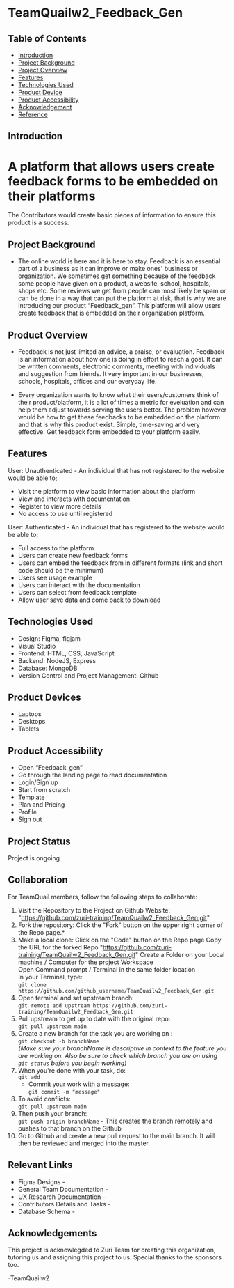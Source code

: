 # TeamQuailw2_Feedback_Gen

## Table of Contents

* [Introduction](#introduction)
* [Project Background](#project-background)
* [Project Overview](#project-overview)
* [Features](#features)
* [Technologies Used](#technologies-used)
* [Product Device](#product-device)
* [Product Accessibility](#product-accessibility)
* [Acknowledgement](#acknowledgement)
* [Reference](#reference)


## Introduction
A platform that allows users create feedback forms to be embedded on their platforms
============================================
The Contributors would create basic pieces of information to ensure this product is a success.

## Project Background
* The online world is here and it is here to stay. Feedback is an essential part of a business as it can improve or make ones' business or organization. 
We sometimes get something because of the feedback some people have given on a product, a website, school, hospitals, shops etc. Some reviews we get from people can most likely be spam or can be done in a way that can put the platform at risk, that is why we are introducing our product “Feedback_gen”.
This platform will allow users create feedback that is embedded on their organization platform.

## Product Overview
* Feedback is not just limited an advice, a praise, or evaluation. Feedback is an information about how one is doing in effort to reach a goal. It can be written comments, electronic comments, meeting with individuals and suggestion from friends. It very important in our businesses, schools, hospitals, offices and our everyday life.

* Every organization wants to know what their users/customers think of their product/platform, it is a lot of times a metric for eveluation and can help them adjust towards serving the users better. The problem however would be how to get these feedbacks to be embedded on the platform and that is why this product exist. Simple, time-saving and very effective. Get feedback form embedded to your platform easily.

## Features

User: Unauthenticated - An individual that has not registered to the website would be able to;

* Visit the platform to view basic information about the platform
* View and interacts with documentation
* Register to view more details
* No access to use until registered

User: Authenticated - An individual that has registered to the website would be able to;
* Full access to the platform
* Users can create new feedback forms
* Users can embed the feedback from in different formats (link and short code should be the minimum)
* Users see usage example
* Users can interact with the documentation
* Users can select from feedback template
* Allow user save data and come back to download

## Technologies Used
* Design: Figma, figjam
* Visual Studio 
* Frontend: HTML, CSS, JavaScript
* Backend: NodeJS, Express
* Database: MongoDB
* Version Control and Project Management: Github

## Product Devices
* Laptops
* Desktops
* Tablets

## Product Accessibility
* Open “Feedback_gen”
* Go through the landing page to read documentation
* Login/Sign up
* Start from scratch
* Template
* Plan and Pricing
* Profile
* Sign out

## Project Status
 Project is ongoing
 
## Collaboration
For TeamQuail members, follow the following steps to collaborate:
1. Visit the Repository to the Project on Github Website: "https://github.com/zuri-training/TeamQuailw2_Feedback_Gen.git" <br/>
2. Fork the repository: Click the "Fork" button on the upper right corner of the Repo page.* <br/>
3. Make a local clone: 
     Click on the "Code" button on the Repo page 
     Copy the URL for the forked Repo "https://github.com/zuri-training/TeamQuailw2_Feedback_Gen.git" 
     Create a Folder on your Local machine / Computer for the project Workspace <br/>
     Open Command prompt / Terminal in the same folder location <br/>
     In your Terminal, type: <br/>
        `git clone https://github.com/github_username/TeamQuailw2_Feedback_Gen.git`
4. Open terminal and set upstream branch: <br/>
    `git remote add upstream https://github.com/zuri-training/TeamQuailw2_Feedback_Gen.git`
5. Pull upstream to get up to date with the original repo:<br/>
    `git pull upstream main`
6. Create a new branch for the task you are working on :<br/>
    `git checkout -b branchName`<br/>
    *(Make sure your branchName is descriptive in context to the feature you are working on. Also be sure to check which branch you are on using `git status` before you begin working)*
7. When you're done with your task, do:<br/>
    `git add`<br/>
   - Commit your work with a message:<br/>
   `git commit -m "message"`
8. To avoid conflicts:<br/>
    `git pull upstream main`
9. Then push your branch:<br/>
    `git push origin branchName` - This creates the branch remotely and pushes to that branch on the Github
10. Go to Github and create a new pull request to the main branch. It will then be reviewed and merged into the master.

## Relevant Links
* Figma Designs - 
* General Team Documentation - 
* UX Research Documentation - 
* Contributors Details and Tasks - 
* Database Schema - 

## Acknowledgements

This project is acknowlegded to Zuri Team for creating this organization, tutoring us and assigning this project to us.
Special thanks to the sponsors too.

-TeamQuailw2







